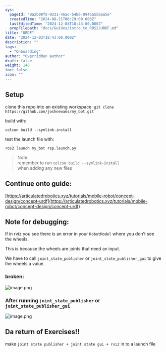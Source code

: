 ```yaml
---
sys:
  pageId: "0a2b09f8-9331-46ac-b4b6-0945a556aa5e"
  createdTime: "2024-08-21T00:29:00.000Z"
  lastEditedTime: "2024-12-03T18:43:00.000Z"
  propFilepath: "docs/Guides/intro_to_ROS2/URDF.md"
title: "URDF"
date: "2024-12-03T18:43:00.000Z"
description: ""
tags:
  - "Onboarding"
author: "Overridden author"
draft: false
weight: 148
toc: false
icon: ""
---
```


## Setup

clone this repo into an existing workspace:
`git clone https://github.com/joshnewans/my_bot.git`

build with:

`colcon build --symlink-install`

test the launch file with:

`ros2 launch my_bot rsp.launch.py`

> Note:  
> remember to run `colcon build --symlink-install`  
> when adding any new files

## Continue onto guide:

[https://articulatedrobotics.xyz/tutorials/mobile-robot/concept-design/concept-urdf](https://articulatedrobotics.xyz/tutorials/mobile-robot/concept-design/concept-urdf)

## Note for debugging:

If in rviz you see there is an error in your `RobotModel` where you don’t see the wheels.

This is because the wheels are joints that need an input. 

We have to call `joint_state_publisher` or `joint_state_publisher_gui` to give the wheels a value.

### broken:

![image.png](https://prod-files-secure.s3.us-west-2.amazonaws.com/d518164a-d88e-44d1-a4ee-3adb3bd8bce0/96a1d089-1f17-4dbf-8563-f2aef56a4d37/image.png?X-Amz-Algorithm=AWS4-HMAC-SHA256&X-Amz-Content-Sha256=UNSIGNED-PAYLOAD&X-Amz-Credential=ASIAZI2LB46663WE42KJ%2F20250319%2Fus-west-2%2Fs3%2Faws4_request&X-Amz-Date=20250319T090848Z&X-Amz-Expires=3600&X-Amz-Security-Token=IQoJb3JpZ2luX2VjEBkaCXVzLXdlc3QtMiJGMEQCIH%2BQWc6d6ZBuSeFYq7n6jpbRQcL%2FfgU%2BqBEwzU0FRTD7AiAtTN3yak695vGISESkviZrGjb6bGPO1o%2FcMAP0tdhgIyr%2FAwhyEAAaDDYzNzQyMzE4MzgwNSIMvSgspguBcgM74wS1KtwD3jfxzTvpBGHlOl3FKKdndy33BCyK8Rd3a7MNDhsS2iwJ0MpAjpr%2BawYRZOy3NY0PNS4s2X9AoEiiFw8ckQ8fMcPVI8hhTqJybL7UUKbmcUemh1x7s2cB%2FYQnHfw%2BzKH0dVJiQq73eRw7evm1yXPTAKUuIOmtoDYjS%2Bl1oD2E2Ly0KV3tjlBStc0LudgXzpjKRSLm5M1mFfGjbQi%2B4wYyWjqhhiJakYiDj0Klj%2BuEVl7jKM7C7i0etp%2FZfUXD9jrMVNt7QM5pWeH4WDbcAWFLWcQcxooJEUNEnGwL9twyILpryRCG8PZ%2BYWxbfnPX%2Fl%2Bg4s%2BF9ctTxpNue8TEXXigHZmxP2cO54txI%2FRX1gj6zXqNo%2F0DFJqfEnDDkkkA0Ni9CYcPCo0NssfzURoPkYQ5mTjS%2BbWqcVEGnUZaCY0961SFOYrSt5WJF8VDz8b4lCOHMi1AGig6J63O9NLOpXVVj3xeQPH6cXP332dtQE5ml7MzMe%2FlKR4oh%2BnfxvID6erz6sNCiLFKtUiWH06nykAfrT18k5D81ZGUCCECTuQ2KDFkcBoLwAyrxb3r3%2B6AomTKbtbwqMMTbguT%2BSkaYYtpdDIywWJIfEm2cGnhmUB6P6SfmIKxFSRjYDZsW%2FAw0oLqvgY6pgFyEScQHsrH1xICngWqw%2FZMebjSsgOpYiWc9SSAjkn%2FZaVgZU54KbwhrLsFYJVnLqs%2FwlH3m9PkS3k0UFxIHk%2Flz8PrYtk4pW3MwCg4e44Tk0JQe%2FL%2FxH3nikkRoZNq39DF%2BF3EeqGF%2B62Fz9Vmg82RRD2lJPuaW%2BM5CuehGlV8POv1WzbBc%2BjXMBX%2F%2FS%2FjYCFFl%2BRazeRofm0AzWH7gTGEYHL7MYk0&X-Amz-Signature=f777dcfd7e64e87b1cf8d75ebcdd45919faffb1edbac84de00849e5a337627ea&X-Amz-SignedHeaders=host&x-id=GetObject)

### After running `joint_state_publisher` or `joint_state_publisher_gui`

![image.png](https://prod-files-secure.s3.us-west-2.amazonaws.com/d518164a-d88e-44d1-a4ee-3adb3bd8bce0/130c99c7-1b0b-4031-9953-844fc3950ff4/image.png?X-Amz-Algorithm=AWS4-HMAC-SHA256&X-Amz-Content-Sha256=UNSIGNED-PAYLOAD&X-Amz-Credential=ASIAZI2LB46663WE42KJ%2F20250319%2Fus-west-2%2Fs3%2Faws4_request&X-Amz-Date=20250319T090848Z&X-Amz-Expires=3600&X-Amz-Security-Token=IQoJb3JpZ2luX2VjEBkaCXVzLXdlc3QtMiJGMEQCIH%2BQWc6d6ZBuSeFYq7n6jpbRQcL%2FfgU%2BqBEwzU0FRTD7AiAtTN3yak695vGISESkviZrGjb6bGPO1o%2FcMAP0tdhgIyr%2FAwhyEAAaDDYzNzQyMzE4MzgwNSIMvSgspguBcgM74wS1KtwD3jfxzTvpBGHlOl3FKKdndy33BCyK8Rd3a7MNDhsS2iwJ0MpAjpr%2BawYRZOy3NY0PNS4s2X9AoEiiFw8ckQ8fMcPVI8hhTqJybL7UUKbmcUemh1x7s2cB%2FYQnHfw%2BzKH0dVJiQq73eRw7evm1yXPTAKUuIOmtoDYjS%2Bl1oD2E2Ly0KV3tjlBStc0LudgXzpjKRSLm5M1mFfGjbQi%2B4wYyWjqhhiJakYiDj0Klj%2BuEVl7jKM7C7i0etp%2FZfUXD9jrMVNt7QM5pWeH4WDbcAWFLWcQcxooJEUNEnGwL9twyILpryRCG8PZ%2BYWxbfnPX%2Fl%2Bg4s%2BF9ctTxpNue8TEXXigHZmxP2cO54txI%2FRX1gj6zXqNo%2F0DFJqfEnDDkkkA0Ni9CYcPCo0NssfzURoPkYQ5mTjS%2BbWqcVEGnUZaCY0961SFOYrSt5WJF8VDz8b4lCOHMi1AGig6J63O9NLOpXVVj3xeQPH6cXP332dtQE5ml7MzMe%2FlKR4oh%2BnfxvID6erz6sNCiLFKtUiWH06nykAfrT18k5D81ZGUCCECTuQ2KDFkcBoLwAyrxb3r3%2B6AomTKbtbwqMMTbguT%2BSkaYYtpdDIywWJIfEm2cGnhmUB6P6SfmIKxFSRjYDZsW%2FAw0oLqvgY6pgFyEScQHsrH1xICngWqw%2FZMebjSsgOpYiWc9SSAjkn%2FZaVgZU54KbwhrLsFYJVnLqs%2FwlH3m9PkS3k0UFxIHk%2Flz8PrYtk4pW3MwCg4e44Tk0JQe%2FL%2FxH3nikkRoZNq39DF%2BF3EeqGF%2B62Fz9Vmg82RRD2lJPuaW%2BM5CuehGlV8POv1WzbBc%2BjXMBX%2F%2FS%2FjYCFFl%2BRazeRofm0AzWH7gTGEYHL7MYk0&X-Amz-Signature=8da5dd59172af9f53a2a338ee82fa386284015482ab5888cee2d0c61ce713441&X-Amz-SignedHeaders=host&x-id=GetObject)

## Da return of Exercises!!

make `joint state publisher + joint state gui + rviz` in to a launch file
